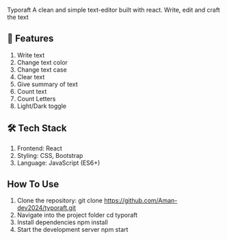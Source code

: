 Typoraft
A clean and simple text-editor built with react. Write, edit and craft the text

## 🚀 Features
1) Write text
2) Change text color
3) Change text case
4) Clear text
5) Give summary of text
6) Count text
7) Count Letters
8) Light/Dark toggle

## 🛠️ Tech Stack
1) Frontend: React
2) Styling: CSS, Bootstrap
3) Language: JavaScript (ES6+)

## How To Use
1) Clone the repository: git clone https://github.com/Aman-dev2024/typoraft.git
2) Navigate into the project folder
   cd typoraft
3) Install dependencies
   npm install
4) Start the development server
   npm start
